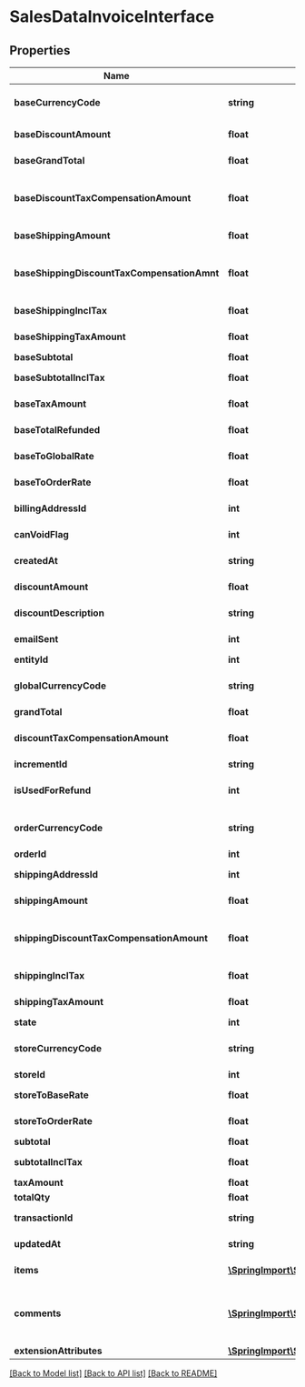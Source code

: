 # SalesDataInvoiceInterface

## Properties
Name | Type | Description | Notes
------------ | ------------- | ------------- | -------------
**baseCurrencyCode** | **string** | Base currency code. | [optional] 
**baseDiscountAmount** | **float** | Base discount amount. | [optional] 
**baseGrandTotal** | **float** | Base grand total. | [optional] 
**baseDiscountTaxCompensationAmount** | **float** | Base discount tax compensation amount. | [optional] 
**baseShippingAmount** | **float** | Base shipping amount. | [optional] 
**baseShippingDiscountTaxCompensationAmnt** | **float** | Base shipping discount tax compensation amount. | [optional] 
**baseShippingInclTax** | **float** | Base shipping including tax. | [optional] 
**baseShippingTaxAmount** | **float** | Base shipping tax amount. | [optional] 
**baseSubtotal** | **float** | Base subtotal. | [optional] 
**baseSubtotalInclTax** | **float** | Base subtotal including tax. | [optional] 
**baseTaxAmount** | **float** | Base tax amount. | [optional] 
**baseTotalRefunded** | **float** | Base total refunded. | [optional] 
**baseToGlobalRate** | **float** | Base-to-global rate. | [optional] 
**baseToOrderRate** | **float** | Base-to-order rate. | [optional] 
**billingAddressId** | **int** | Billing address ID. | [optional] 
**canVoidFlag** | **int** | Can void flag value. | [optional] 
**createdAt** | **string** | Created-at timestamp. | [optional] 
**discountAmount** | **float** | Discount amount. | [optional] 
**discountDescription** | **string** | Discount description. | [optional] 
**emailSent** | **int** | Email-sent flag value. | [optional] 
**entityId** | **int** | Invoice ID. | [optional] 
**globalCurrencyCode** | **string** | Global currency code. | [optional] 
**grandTotal** | **float** | Grand total. | [optional] 
**discountTaxCompensationAmount** | **float** | Discount tax compensation amount. | [optional] 
**incrementId** | **string** | Increment ID. | [optional] 
**isUsedForRefund** | **int** | Is-used-for-refund flag value. | [optional] 
**orderCurrencyCode** | **string** | Order currency code. | [optional] 
**orderId** | **int** | Order ID. | 
**shippingAddressId** | **int** | Shipping address ID. | [optional] 
**shippingAmount** | **float** | Shipping amount. | [optional] 
**shippingDiscountTaxCompensationAmount** | **float** | Shipping discount tax compensation amount. | [optional] 
**shippingInclTax** | **float** | Shipping including tax. | [optional] 
**shippingTaxAmount** | **float** | Shipping tax amount. | [optional] 
**state** | **int** | State. | [optional] 
**storeCurrencyCode** | **string** | Store currency code. | [optional] 
**storeId** | **int** | Store ID. | [optional] 
**storeToBaseRate** | **float** | Store-to-base rate. | [optional] 
**storeToOrderRate** | **float** | Store-to-order rate. | [optional] 
**subtotal** | **float** | Subtotal. | [optional] 
**subtotalInclTax** | **float** | Subtotal including tax. | [optional] 
**taxAmount** | **float** | Tax amount. | [optional] 
**totalQty** | **float** | Total quantity. | 
**transactionId** | **string** | Transaction ID. | [optional] 
**updatedAt** | **string** | Updated-at timestamp. | [optional] 
**items** | [**\SpringImport\Swagger\Magento2\Client\Model\SalesDataInvoiceItemInterface[]**](SalesDataInvoiceItemInterface.md) | Array of invoice items. | 
**comments** | [**\SpringImport\Swagger\Magento2\Client\Model\SalesDataInvoiceCommentInterface[]**](SalesDataInvoiceCommentInterface.md) | Array of any invoice comments. Otherwise, null. | [optional] 
**extensionAttributes** | [**\SpringImport\Swagger\Magento2\Client\Model\SalesDataInvoiceExtensionInterface**](SalesDataInvoiceExtensionInterface.md) |  | [optional] 

[[Back to Model list]](../README.md#documentation-for-models) [[Back to API list]](../README.md#documentation-for-api-endpoints) [[Back to README]](../README.md)


